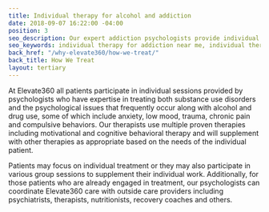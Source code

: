 ```yaml
---
title: Individual therapy for alcohol and addiction
date: 2018-09-07 16:22:00 -04:00
position: 3
seo_description: Our expert addiction psychologists provide individual therapy for addiction and psychological issues using multiple proven therapies including motivational interviewing and cognitive behavioral therapy.
seo_keywords: individual therapy for addiction near me, individual therapy for alcohol near me, addiction psychologists
back_href: "/why-elevate360/how-we-treat/"
back_title: How We Treat
layout: tertiary
---
```


At Elevate360 all patients participate in individual sessions provided by psychologists who have expertise in treating both substance use disorders and the psychological issues that frequently occur along with alcohol and drug use, some of which include anxiety, low mood, trauma, chronic pain and compulsive behaviors.  Our therapists use multiple proven therapies including motivational and cognitive behavioral therapy and will supplement with other therapies as appropriate based on the needs of the individual patient.

Patients may focus on individual treatment or they may also participate in various group sessions to supplement their individual work.  Additionally, for those patients who are already engaged in treatment, our psychologists can coordinate Elevate360 care with outside care providers including psychiatrists, therapists, nutritionists, recovery coaches and others.
